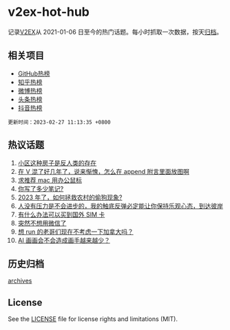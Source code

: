 # v2ex-hot-hub

 记录[V2EX](https://www.v2ex.com/)从 2021-01-06 日至今的热门话题。每小时抓取一次数据，按天[归档](archives)。
 
 ## 相关项目

- [GitHub热榜](https://github.com/snaildev/github-hot-hub)
- [知乎热榜](https://github.com/snaildev/zhihu-hot-hub)
- [微博热榜](https://github.com/snaildev/weibo-hot-hub)
- [头条热榜](https://github.com/snaildev/toutiao-hot-hub)
- [抖音热榜](https://github.com/snaildev/douyin-hot-hub)


 `更新时间：2023-02-27 11:13:35 +0800`

## 热议话题

1. [小区这种房子是反人类的存在](https://www.v2ex.com/t/919288)
1. [在 V 混了好几年了，说来惭愧，怎么在 append 附言里面放图啊](https://www.v2ex.com/t/919387)
1. [求推荐 mac 用办公鼠标](https://www.v2ex.com/t/919302)
1. [你写了多少笔记?](https://www.v2ex.com/t/919258)
1. [2023 年了，如何拯救农村的偷狗现象?](https://www.v2ex.com/t/919241)
1. [人没有压力是不会进步的，我的触底反弹必定能让你保持乐观心态，到达彼岸](https://www.v2ex.com/t/919381)
1. [有什么办法可以买到国外 SIM 卡](https://www.v2ex.com/t/919362)
1. [突然不想用微信了](https://www.v2ex.com/t/919304)
1. [想 run 的老哥们现在不考虑一下加拿大吗？](https://www.v2ex.com/t/919339)
1. [AI 画画会不会造成画手越来越少？](https://www.v2ex.com/t/919285)

## 历史归档

[archives](archives)

## License

See the [LICENSE](LICENSE) file for license rights and limitations (MIT).
